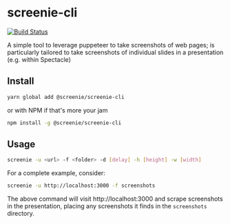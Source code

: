 # screenie-cli

[![Build Status](https://travis-ci.org/DSchau/screenie.svg?branch=master)](https://travis-ci.org/DSchau/screenie)

A simple tool to leverage puppeteer to take screenshots of web pages; is particularly tailored to take screenshots of individual slides in a presentation (e.g. within Spectacle)

## Install

```bash
yarn global add @screenie/screenie-cli
```

or with NPM if that's more your jam

```bash
npm install -g @screenie/screenie-cli
```

## Usage

```bash
screenie -u <url> -f <folder> -d [delay] -h [height] -w [width]
```

For a complete example, consider:

```bash
screenie -u http://localhost:3000 -f screenshots
```

The above command will visit http://localhost:3000 and scrape screenshots in the presentation, placing any screenshots it finds in the `screenshots` directory.
